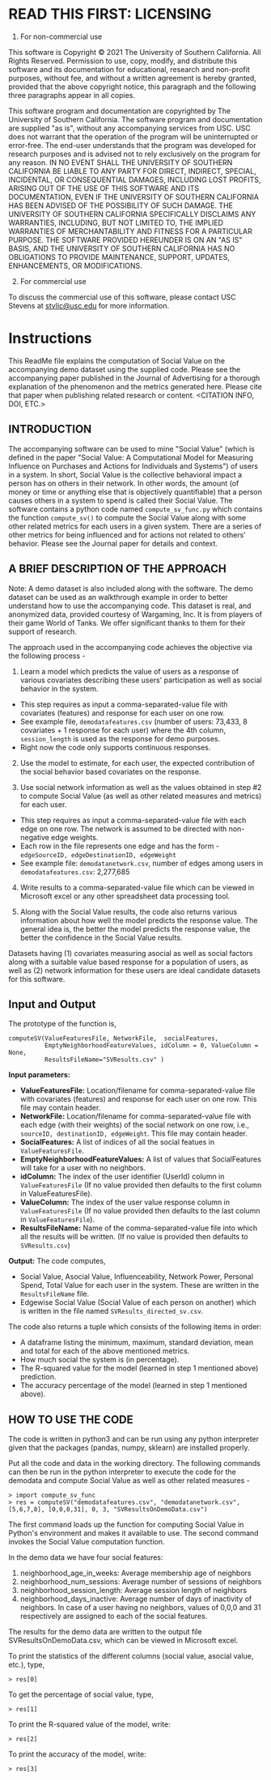 # READ THIS FIRST: LICENSING
1) For non-commercial use

This software is Copyright © 2021 The University of Southern California. All Rights Reserved. Permission to use, copy, modify, and distribute this software and its documentation for educational, research and non-profit purposes, without fee, and without a written agreement is hereby granted, provided that the above copyright notice, this paragraph and the following three paragraphs appear in all copies. 
 
This software program and documentation are copyrighted by The University of Southern California. The software program and documentation are supplied "as is", without any accompanying services from USC. USC does not warrant that the operation of the program will be uninterrupted or error-free. The end-user understands that the program was developed for research purposes and is advised not to rely exclusively on the program for any reason. IN NO EVENT SHALL THE UNIVERSITY OF SOUTHERN CALIFORNIA BE LIABLE TO ANY PARTY FOR DIRECT, INDIRECT, SPECIAL, INCIDENTAL, OR CONSEQUENTIAL DAMAGES, INCLUDING LOST PROFITS, ARISING OUT OF THE USE OF THIS SOFTWARE AND ITS DOCUMENTATION, EVEN IF THE UNIVERSITY OF SOUTHERN CALIFORNIA HAS BEEN ADVISED OF THE POSSIBILITY OF SUCH DAMAGE. THE UNIVERSITY OF SOUTHERN CALIFORNIA SPECIFICALLY DISCLAIMS ANY WARRANTIES, INCLUDING, BUT NOT LIMITED TO, THE IMPLIED WARRANTIES OF MERCHANTABILITY AND FITNESS FOR A PARTICULAR PURPOSE. THE SOFTWARE PROVIDED HEREUNDER IS ON AN "AS IS" BASIS, AND THE UNIVERSITY OF SOUTHERN CALIFORNIA HAS NO OBLIGATIONS TO PROVIDE MAINTENANCE, SUPPORT, UPDATES, ENHANCEMENTS, OR MODIFICATIONS.

2) For commercial use

To discuss the commercial use of this software, please contact USC Stevens at stvlic@usc.edu for more information.


# Instructions          
This ReadMe file explains the computation of Social Value on the accompanying demo dataset using the supplied code. Please see the accompanying paper published in the Journal of Advertising <ADD HYPERLINK WHEN AVAILABLE> for a thorough explanation of the phenomenon and the metrics generated here. Please cite that paper when publishing related research or content. <CITATION INFO, DOI, ETC.>

## INTRODUCTION

The accompanying software can be used to mine "Social Value" (which is defined in the paper "Social Value: A Computational Model for Measuring Influence on Purchases and Actions for Individuals and Systems") of users in a system. In short, Social Value is the collective behavioral impact a person has on others in their network. In other words, the amount (of money or time or anything else that is objectively quantifiable) that a person causes others in a system to spend is called their Social Value. The software contains a python code named ```compute_sv_func.py``` which contains the function ```compute_sv()``` to compute the Social Value along with some other related metrics for each users in a given system. There are a series of other metrics for being influenced and for actions not related to others' behavior. Please see the Journal paper for details and context.


## A BRIEF DESCRIPTION OF THE APPROACH


Note: A demo dataset is also included along with the software. The demo dataset can be used as an walkthrough example in order to better understand how to use the accompanying code. This dataset is real, and anonymized data, provided courtesy of Wargaming, Inc. It is from players of their game World of Tanks. We offer significant thanks to them for their support of research.

The approach used in the accompanying code achieves the objective via the following process -

1) Learn a model which predicts the value of users as a response of various covariates describing these users' participation as well as social behavior in the system.
- This step requires as input a comma-separated-value file with covariates (features) and response for each user on one row.
- See example file, ```demodatafeatures.csv``` (number of users: 73,433,  8 covariates + 1 response for each user) where the 4th column, ```session_length``` is used as the response for demo purposes.
- Right now the code only supports continuous responses.

2) Use the model to estimate, for each user, the expected contribution of the social behavior based covariates on the response.

3) Use social network information as well as the values obtained in step #2 to compute Social Value (as well as other related measures and metrics) for each user.
- This step requires as input a comma-separated-value file with each edge on one row. The network is assumed to be directed with non-negative edge weights.
- Each row in the file represents one edge and has the form -
```edgeSourceID, edgeDestinationID, edgeWeight```
- See example file: ```demodatanetwork.csv```, number of edges among users in ```demodatafeatures.csv```: 2,277,685

4) Write results to a comma-separated-value file which can be viewed in Microsoft excel or any other spreadsheet data processing tool.

5) Along with the Social Value results, the code also returns various information about how well the model predicts the response value. The general idea is, the better the model predicts the response value, the better the confidence in the Social Value results.

Datasets having (1) covariates measuring asocial as well as social factors along with a suitable value based response for a population of users, as well as (2) network information for these users
are ideal candidate datasets for this software.

## Input and Output
The prototype of the function is,

```
computeSV(ValueFeaturesFile, NetworkFile,  socialFeatures, 
          EmptyNeighborhoodFeatureValues, idColumn = 0, ValueColumn = None,
          ResultsFileName="SVResults.csv" )
```
**Input parameters:**

- **ValueFeaturesFile:** Location/filename for comma-separated-value file with covariates (features) and response for each user on one row. This file may contain header.
- **NetworkFile:** Location/filename for comma-separated-value file with each edge (with their weights) of the social network on one row, i.e., ```sourceID, destinationID, edgeWeight```. This file may contain header.
- **SocialFeatures:** A list of indices of all the social featues in ```ValueFeaturesFile```.
- **EmptyNeighborhoodFeatureValues:** A list of values that SocialFeatures will take for a user with no neighbors.
- **idColumn:** The index of the user identifier (UserId) column in ```ValueFeaturesFile``` (If no value provided then defaults to the first column in ValueFeaturesFile).
- **ValueColumn:** The index of the user value response column in ```ValueFeaturesFile``` (If no value provided then defaults to the last column in ```ValueFeaturesFile```).
- **ResultsFileName:** Name of the comma-separated-value file into which all the results will be written. (If no value is provided then defaults to ```SVResults.csv```)

**Output:**
The code computes,
- Social Value, Asocial Value, Influenceability, Network Power, Personal Spend, Total Value for each user in the system. These are written in the ```ResultsFileName``` file.
- Edgewise Social Value (Social Value of each person on another) which is written in the file named ```SVResults_directed_sv.csv```.

The code also returns a tuple which consists of the following items in order:
- A dataframe listing the minimum, maximum, standard deviation, mean and total for each of the above mentioned metrics.
- How much social the system is (in percentage).
- The R-squared value for the model (learned in step 1 mentioned above) prediction.
- The accuracy percentage of the model (learned in step 1 mentioned above).


## HOW TO USE THE CODE

The code is written in python3 and can be run using any python interpreter given that the packages (pandas, numpy, sklearn) are installed properly.

Put all the code and data in the working directory. 
The following commands can then be run in the python interpreter to execute the code for the demodata and compute Social Value as well as other related measures -

```
> import compute_sv_func
> res = computeSV("demodatafeatures.csv", "demodatanetwork.csv", [5,6,7,8], [0,0,0,31], 0, 3, "SVResultsOnDemoData.csv")
```

The first command loads up the function for computing Social Value in Python's environment and makes it available to use.
The second command invokes the Social Value computation function. 

In the demo data we have four social features:
  1. neighborhood_age_in_weeks: Average membership age of neighbors  
  2. neighborhood_num_sessions: Average number of sessions of neighbors
  3. neighborhood_session_length: Average session length of neighbors
  4. neighborhood_days_inactive: Average number of days of inactivity of neighbors. In case of a user having no neighbors, values of 0,0,0 and 31 respectively are assigned to each of the social features.

The results for the demo data are written to the output file SVResultsOnDemoData.csv, which can be viewed in Microsoft excel.

To print the statistics of the different columns (social value, asocial value, etc.), type,
```
> res[0]
```

To get the percentage of social value, type,
```
> res[1]
```

To print the R-squared value of the model, write:
```
> res[2]
```

To print the accuracy of the model, write:
```
> res[3]
```
